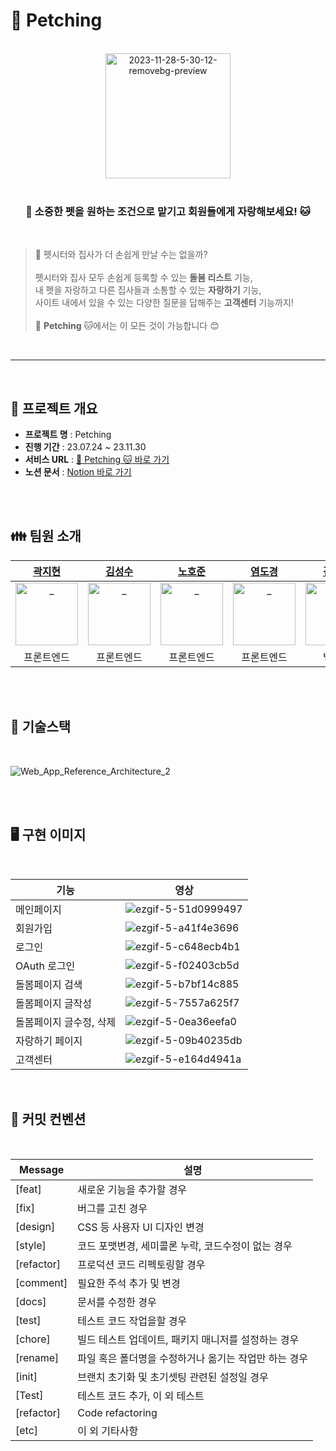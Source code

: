 # 🐾 Petching 
<br>

<div align="center">
    <img src="https://i.ibb.co/w74rDQb/2023-11-28-5-30-12-removebg-preview.png" alt="2023-11-28-5-30-12-removebg-preview" style="width:200px;" />
</div>

<br>


<main align="center">
    <h3 align="center">🐶 소중한 펫을 원하는 조건으로 맡기고 회원들에게 자랑해보세요! 🐱</h3> 
</main>

<br>

> 🤔 펫시터와 집사가 더 손쉽게 만날 수는 없을까?<br>
> <br>
> 펫시터와 집사 모두 손쉽게 등록할 수 있는 **돌봄 리스트** 기능, <br>
> 내 펫을 자랑하고 다른 집사들과 소통할 수 있는 **자랑하기** 기능, <br>
> 사이트 내에서 있을 수 있는 다양한 질문을 답해주는 **고객센터** 기능까지! <br>
> <br>
> 🐶 **Petching** 🐱에서는 이 모든 것이 가능합니다 😊

<br>

------------

<br>

## 🚩 프로젝트 개요

* **프로젝트 명** : Petching
* **진행 기간** : 23.07.24 ~ 23.11.30
* **서비스 URL** : [🐶 Petching 🐱 바로 가기](https://petching.net/)
* **노션 문서** : [Notion 바로 가기](https://www.notion.so/Team-PETmatCHING-30be5eeca58e45138f720cbaec70ea19)

<br>
<br>

## 👪 팀원 소개
|                                                                      [곽지현](https://github.com/938938)                                                             |                                                                         [김성수](https://github.com/ggggggggithub)                                                          |                                                         [노호준](https://github.com/nowaveosu)                                                                              |                                                                            [염도경](https://github.com/yeomdogyeong)                                                        |                                                                       [김상래](https://github.com/ksr0818)                                                           |                                                                                        [김은정](https://github.com/196code-gray)                                          |                                                                         [조만기](https://github.com/sniij)                                                           |
|:--------------------------------------------------------------------------------------------------------------------------------------------------------------------:|:---------------------------------------------------------------------------------------------------------------------------------------------------------------------------:|:---------------------------------------------------------------------------------------------------------------------------------------------------------------------------:|:--------------------------------------------------------------------------------------------------------------------------------------------------------------------------:|:--------------------------------------------------------------------------------------------------------------------------------------------------------------------:|:-------------------------------------------------------------------------------------------------------------------------------------------------------------------------:|:--------------------------------------------------------------------------------------------------------------------------------------------------------------------:|
| <a href="https://github.com/938938"> <img src="https://github.com/Petching/Petching/assets/88307264/380a2d13-8026-4e8a-ae35-f3e1b2884d4e" width=100px alt="_"/> </a> | <a href="https://github.com/ggggggggithub"> <img src="https://github.com/Petching/Petching/assets/88307264/b6aa0934-5b96-4d64-8c1c-7dfa5bb53186" width=100px alt="_"/> </a> |     <a href="https://github.com/938938"> <img src="https://github.com/Petching/Petching/assets/88307264/224a3a76-5a37-4d33-8a36-1a861cb11627" width=100px alt="_"/> </a>    | <a href="https://github.com/yeomdogyeong"> <img src="https://github.com/Petching/Petching/assets/88307264/09c77066-2849-4e56-9365-fbad0e3a049c" width=100px alt="_"/> </a> | <a href="https://github.com/938938"> <img src="https://github.com/Petching/Petching/assets/88307264/e9f67a61-4eaf-48bc-bf40-156b29ab16b1" width=100px alt="_"/> </a> | <a href="https://github.com/938938"> <img src="https://github.com/Petching/Petching/assets/88307264/ab1fac99-817d-49c0-88d6-863341021904" width=100px alt="_"/> </a>      | <a href="https://github.com/938938"> <img src="https://github.com/Petching/Petching/assets/88307264/15b76547-9099-42ee-a0f7-f0596a5667d8" width=100px alt="_"/> </a> |
|                                                                               프론트엔드                                                                              |                                                                                       프론트엔드                                                                             |                                                                     프론트엔드                                                                                               |                                                                                    프론트엔드                                                                               |                                                                            백엔드                                                                                    |                                                                                                  백엔드                                                                   |                                                                                        백엔드                                                                        |


<br>
<br>

## 🚩 기술스택

<br>

![Web_App_Reference_Architecture_2](https://github.com/Petching/Petching/assets/82007474/6eb01093-ce9c-4b13-afb5-21ee97b8fe15)

<br>
<br>

## 🖥 구현 이미지

<br>

| 기능           | 영상                                                                           |
| ---------------------- | -------------------------------------------------------------------------------------- |
| 메인페이지 | ![ezgif-5-51d0999497](https://github.com/Petching/Petching/assets/82007474/e83df650-e4d1-40d1-8a02-29ccde404dd5)|
| 회원가입 | ![ezgif-5-a41f4e3696](https://github.com/Petching/Petching/assets/82007474/4550a79d-85a7-4711-8b61-b3d793b5a60e)|
| 로그인 |![ezgif-5-c648ecb4b1](https://github.com/Petching/Petching/assets/82007474/79579b47-b710-4474-94bd-58088731c377)|
| OAuth 로그인 |![ezgif-5-f02403cb5d](https://github.com/Petching/Petching/assets/82007474/7e903e24-a5f6-4172-a78c-b162260654e9)|
| 돌봄페이지 검색 |![ezgif-5-b7bf14c885](https://github.com/Petching/Petching/assets/82007474/9803e454-c46e-45e9-bc38-07843a456d4f)|
| 돌봄페이지 글작성 | ![ezgif-5-7557a625f7](https://github.com/Petching/Petching/assets/82007474/744d2aaf-c71e-437d-b78e-9ce622beb61e)|
| 돌봄페이지 글수정, 삭제 | ![ezgif-5-0ea36eefa0](https://github.com/Petching/Petching/assets/82007474/4cef97bc-6a14-4cba-9c51-50aee40d296b)|
| 자랑하기 페이지 |![ezgif-5-09b40235db](https://github.com/Petching/Petching/assets/82007474/d4a01270-8ee9-4e11-ad86-a326ded69d6d)|
| 고객센터 |![ezgif-5-e164d4941a](https://github.com/Petching/Petching/assets/82007474/468b4d02-33eb-450e-8a15-e799eb019362)|


<br>

## 🚩 커밋 컨벤션
<br>

| Message     | 설명        |
| ---------------------- | -------------------------------------------------------------------------------------- |
| [feat]      | 새로운 기능을 추가할 경우        |
| [fix]      | 버그를 고친 경우        |
| [design]      | CSS 등 사용자 UI 디자인 변경        |
| [style]      | 코드 포맷변경, 세미콜론 누락, 코드수정이 없는 경우        |
| [refactor]      | 프로덕션 코드 리펙토링할 경우        |
| [comment]      | 필요한 주석 추가 및 변경        |
| [docs]      | 문서를 수정한 경우        |
| [test]      | 테스트 코드 작업을할 경우        |
| [chore]      | 빌드 테스트 업데이트, 패키지 매니저를 설정하는 경우        |
| [rename]      | 파일 혹은 폴더명을 수정하거나 옮기는 작업만 하는 경우        |
| [init]      | 브랜치 초기화 및 초기셋팅 관련된 설정일 경우        |
| [Test]      | 테스트 코드 추가, 이 외 테스트        |
| [refactor]      | Code refactoring        |
|[etc]|이 외 기타사항|


